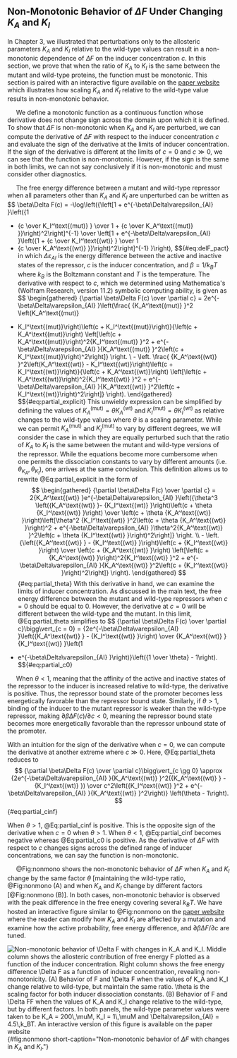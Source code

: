## Non-Monotonic Behavior of $\Delta F$ Under Changing $K_A$ and $K_I$

In Chapter 3, we illustrated that perturbations only to the allosteric
parameters $K_A$ and $K_I$ relative to the wild-type values can result in a
non-monotonic dependence of $\Delta F$ on the inducer concentration $c$. In
this section, we prove that when the ratio of $K_A$ to $K_I$ is the same
between the mutant and wild-type proteins, the function must be monotonic.
This section is paired with an interactive figure available on the [paper
website](https://www.rpgroup.caltech.edu/mwc_mutants) which illustrates how
scaling $K_A$ and $K_I$ relative to the wild-type value results in
non-monotonic behavior.

&nbsp;&nbsp;&nbsp;&nbsp;&nbsp;We define a monotonic function as a continuous
function whose derivative does not change sign across the domain upon which
it is defined. To show that $\Delta F$ is non-monotonic when $K_A$ and $K_I$
are perturbed, we can compute the derivative of $\Delta F$ with respect to
the inducer concentration $c$ and evaluate the sign of the derivative at the
limits of inducer concentration. If the sign of the derivative is different
at the limits of $c = 0$ and $c \gg 0$, we can see that the function is
non-monotonic. However, if the sign is the same in both limits, we can not
say conclusively if it is non-monotonic and must consider other diagnostics.

&nbsp;&nbsp;&nbsp;&nbsp;&nbsp;The free energy difference between a mutant and
wild-type repressor when all parameters other than $K_A$ and $K_I$ are
unperturbed can be written as
$$
\beta\Delta F(c) = -\log\left({\left[1 + e^{-\beta\Delta\varepsilon_{AI} }\left({1
+ {c \over K_I^\text{(mut)} } \over 1 + {c \over
K_A^\text{(mut)} }}\right)^2\right]^{-1} \over \left[1 +
e^{-\beta\Delta\varepsilon_{AI} }\left({1 + {c \over K_I^\text{(wt)} } \over 1
+ {c \over K_A^\text{(wt)} }}\right)^2\right]^{-1} }\right),
$${#eq:delF_pact}
in which $\Delta\varepsilon_{AI}$ is the energy difference between the active
and inactive states of the repressor, $c$ is the inducer concentration, and
$\beta = 1 / k_BT$ where $k_B$ is the Boltzmann constant and $T$ is the
temperature. The derivative with respect to $c$, which we determined using
Mathematica's (Wolfram Research, version 11.2) symbolic computing ability, is
given as
$$
\begin{gathered}
{\partial \beta\Delta F(c) \over \partial c} =
2e^{-\beta\Delta\varepsilon_{AI} }\left(\frac{ {K_A^\text{(mut)} }^2 \left(K_A^\text{(mut)}
- K_I^\text{(mut)}\right)\left(c + K_I^\text{(mut)}\right)}{\left(c +
K_A^\text{(mut)}\right) \left[\left(c +
K_A^\text{(mut)}\right)^2{K_I^\text{(mut)} }^2 +
e^{-\beta\Delta\varepsilon_{AI} }{K_A^\text{(mut)} }^2\left(c +
K_I^\text{(mut)}\right)^2\right]} \right. \\ - \left.
\frac{ {K_A^\text{(wt)} }^2\left(K_A^\text{(wt)} - K_I^\text{(wt)}\right)\left(c +
K_I^\text{(wt)}\right)}{\left(c + K_A^\text{(wt)}\right) \left[\left(c +
K_A^\text{(wt)}\right)^2{K_I^\text{(wt)} }^2 +
e^{-\beta\Delta\varepsilon_{AI} }{K_A^\text{(wt)} }^2\left(c +
K_I^\text{(wt)}\right)^2\right]} \right).
\end{gathered}
$${#eq:partial_explicit} 
This unwieldy expression can be simplified by defining the values of
$K_A^\text{(mut)} = \theta K_A^\text{(wt)}$ and
$K_I^\text{(mut)} = \theta K_I^\text{(wt)}$ as relative changes to the
wild-type values where $\theta$ is a scaling parameter. While we can
permit $K_A^\text{(mut)}$ and $K_I^\text{(mut)}$ to vary by different
degrees, we will consider the case in which they are equally perturbed
such that the ratio of $K_A$ to $K_I$ is the same between the mutant and
wild-type versions of the repressor. While the equations become more
cumbersome when one permits the dissociation constants to vary by
different amounts (i.e. $\theta_{K_A}, \theta_{K_I}$), one arrives at
the same conclusion. This definition allows us to rewrite 
@Eq:partial_explicit in the form of 
$$
\begin{gathered}
{\partial \beta\Delta F(c) \over \partial c} = 2{K_A^\text{(wt)} }e^{-\beta\Delta\varepsilon_{AI} }\left({\theta^3 \left({K_A^\text{(wt)} }- {K_I^\text{(wt)} }\right)\left(c + \theta {K_I^\text{(wt)} }\right) \over \left(c + \theta {K_A^\text{(wt)} }\right)\left[\theta^2 {K_I^\text{(wt)} }^2\left(c + \theta {K_A^\text{(wt)} }\right)^2 + e^{-\beta\Delta\varepsilon_{AI} }\theta^2{K_A^\text{(wt)} }^2\left(c + \theta {K_I^\text{(wt)} }\right)^2\right]} \right. \\ - \left. {\left({K_A^\text{(wt)} } - {K_I^\text{(wt)} }\right)\left(c + {K_I^\text{(wt)} }\right) 
\over \left(c + {K_A^\text{(wt)} }\right) \left[\left(c +
{K_A^\text{(wt)} }\right)^2{K_I^\text{(wt)} }^2 +
e^{-\beta\Delta\varepsilon_{AI} }{K_A^\text{(wt)} }^2\left(c +
{K_I^\text{(wt)} }\right)^2\right]} \right).
\end{gathered}
$${#eq:partial_theta} 
With this derivative in hand, we can examine the limits of inducer
concentration. As discussed in the main text, the free energy difference
between the mutant and wild-type repressors when $c = 0$ should be equal to
$0$. However, the derivative at $c =0$ will be different between the
wild-type and the mutant. In this limit, @Eq:partial_theta simplifies to
$$
{\partial \beta\Delta F(c) \over \partial c}\bigg\vert_{c = 0} =
{2e^{-\beta\Delta\varepsilon_{AI} }\left({K_A^\text{(wt)} } - {K_I^\text{(wt)} }\right) \over {K_A^\text{(wt)} }{K_I^\text{(wt)} }\left(1
+ e^{-\beta\Delta\varepsilon_{AI} }\right)}\left({1 \over \theta} - 1\right).
$${#eq:partial_c0} 

&nbsp;&nbsp;&nbsp;&nbsp;&nbsp;When $\theta < 1$, meaning that the affinity of
the active and inactive states of the repressor to the inducer is increased
relative to wild-type, the derivative is positive. Thus, the repressor bound
state of the promoter becomes less energetically favorable than the repressor
bound state. Similarly, if $\theta > 1$, binding of the inducer to the mutant
repressor is weaker than the wild-type repressor, making $\partial\beta\Delta
F(c) / \partial c < 0$, meaning the repressor bound state becomes more
energetically favorable than the repressor unbound state of the promoter.

With an intuition for the sign of the derivative when $c = 0$, we can
compute the derivative at another extreme where $c \gg 0$. Here,
@Eq:partial_theta reduces to 
$$
{\partial \beta\Delta F(c) \over \partial c}\bigg\vert_{c \gg 0} \approx
{2e^{-\beta\Delta\varepsilon_{AI} }{K_A^\text{(wt)} }^2({K_A^\text{(wt)} } -
{K_I^\text{(wt)} }) \over c^2\left({K_I^\text{(wt)} }^2 +
e^{-\beta\Delta\varepsilon_{AI} }{K_A^\text{(wt)} }^2\right)} \left(\theta -
1\right).
$${#eq:partial_cinf} 

When $\theta > 1$, @Eq:partial_cinf is positive. This is the opposite sign of
the derivative when $c = 0$ when $\theta > 1$. When $\theta < 1$, @Eq:partial_cinf
becomes negative whereas @Eq:partial_c0 is positive. As the derivative of $\Delta F$
with respect to $c$ changes signs across the defined range of inducer
concentrations, we can say the function is non-monotonic.

&nbsp;&nbsp;&nbsp;&nbsp;&nbsp;@Fig:nonmono shows the non-monotonic behavior
of $\Delta F$ when $K_A$ and $K_I$ change by the same factor $\theta$
\[maintaining the wild-type ratio, @Fig:nonmono (A) and when $K_A$ and $K_I$
change by different factors [@Fig:nonmono (B)]. In both cases, non-monotonic
behavior is observed with the peak difference in the free energy covering
several $k_BT$. We have hosted an interactive figure similar to @Fig:nonmono
on the [paper website](https://rpgroup.caltech.edu/mwc_mutants) where the
reader can modify how $K_A$ and $K_I$ are affected by a mutation and examine
how the active probability, free energy difference, and $\partial \beta
\Delta F / \partial c$ are tuned.

![**Non-monotonic behavior of $\Delta F$ with changes in $K_A$ and $K_I$.**
Middle column shows the allosteric contribution of free energy $F$ plotted as
a function of the inducer concentration. Right column shows the free energy
difference $\Delta F$ as a function of inducer concentration, revealing
non-monotonicity. (A) Behavior of $F$ and $\Delta F$ when the values of $K_A$
and $K_I$ change relative to wild-type, but maintain the same ratio. $\theta$
is the scaling factor for both inducer dissociation constants. (B) Behavior
of $F$ and $\Delta FF$ when the values of $K_A$ and $K_I$ change relative to
the wild-type, but by different factors. In both panels, the wild-type
parameter values were taken to be $K_A = 200\,\mu$M, $K_I = 1\,\mu$M and
$\Delta\varepsilon_{AI} = 4.5\,k_BT$. An interactive version of this figure
is available on the [paper website](http://rpgroup.caltech.edu/mwc_mutants)](ch7_figS1){#fig:nonmono
short-caption="Non-monotonic behavior of $\Delta F$ with changes in $K_A$ and
$K_I$."}
